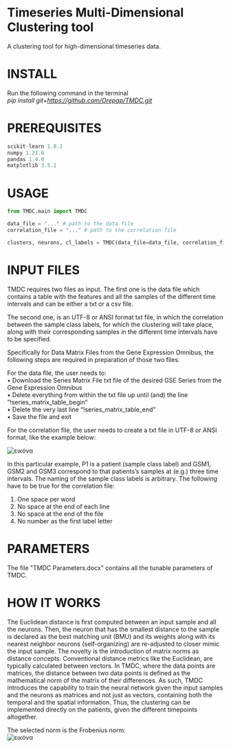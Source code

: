# Timeseries Multi-Dimensional Clustering tool

A clustering tool for high-dimensional timeseries data.


# INSTALL

Run the following command in the terminal  
_pip install git+https://github.com/Orepap/TMDC.git_


# PREREQUISITES
```python
scikit-learn 1.0.2
numpy 1.21.6
pandas 1.4.0
matplotlib 3.5.1
```

# USAGE
```python
from TMDC.main import TMDC

data_file = "..." # path to the data file
correlation_file = "..." # path to the correlation file

clusters, neurons, cl_labels = TMDC(data_file=data_file, correlation_file=correlation_file, n_neurons=-1)
```

# INPUT FILES
TMDC requires two files as input. The first one is the data file which contains a table with the features and all the samples of the different time intervals and can be either a txt or a csv file.

The second one, is an UTF-8 or ANSI format txt file, in which the correlation between the sample class labels, for which the clustering will take place, along with their corresponding samples in the different time intervals have to be specified.

Specifically for Data Matrix Files from the Gene Expression Omnibus, the following steps are required in preparation of those two files.

For the data file, the user needs to:  
•	Download the Series Matrix File txt file of the desired GSE Series from the Gene Expression Omnibus  
•	Delete everything from within the txt file up until (and) the line ”!series_matrix_table_begin”  
•	Delete the very last line “!series_matrix_table_end”  
•	Save the file and exit  


For the correlation file, the user needs to create a txt file in UTF-8 or ANSI format, like the example below:

![εικόνα](https://github.com/Orepap/TMDC/assets/93657525/80b3de60-8e8e-481e-8466-0033ddc2d5b6)

In this particular example, P1 is a patient (sample class label) and GSM1, GSM2 and GSM3 correspond to that patients’s samples at (e.g.) three time intervals. The naming of the sample class labels is arbitrary.
The following have to be true for the correlation file:

1) One space per word  
2) No space at the end of each line  
3) No space at the end of the file  
4) No number as the first label letter

# PARAMETERS
The file "TMDC Parameters.docx" contains all the tunable parameters of TMDC.

# HOW IT WORKS
The Euclidean distance is first computed between an input sample and all the neurons. Then, the neuron that has the smallest distance to the sample is declared as the best matching unit (BMU) and its weights along with its nearest neighbor neurons (self-organizing) are re-adjusted to closer mimic the input sample. The novelty is the introduction of matrix norms as distance concepts. Conventional distance metrics like the Euclidean, are typically calculated between vectors. In TMDC, where the data points are matrices, the distance between two data points is defined as the mathematical norm of the matrix of their differences. As such, TMDC introduces the capability to train the neural network given the input samples and the neurons as matrices and not just as vectors, containing both the temporal and the spatial information. Thus, the clustering can be implemented directly on the patients, given the different timepoints altogether.

The selected norm is the Frobenius norm:  
![εικόνα](https://github.com/Orepap/TMDC/assets/93657525/2de1dec0-3b0c-46e7-88fa-b8a4dc960f15)
 

